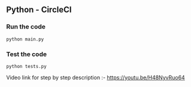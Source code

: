 ## Python - CircleCI

### Run the code
```
python main.py
```

### Test the code
```
python tests.py
```
Video link for step by step description :- https://youtu.be/H48NyvRuo64
